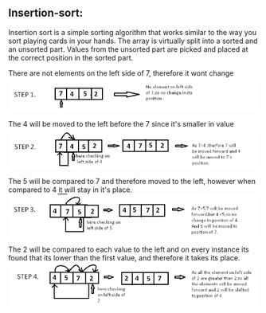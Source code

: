 ##  Insertion-sort:
 
Insertion sort is a simple sorting algorithm that works similar to the way you sort playing cards in your hands. The array is virtually split into a sorted and an unsorted part. Values from the unsorted part are picked and placed at the correct position in the sorted part.

There are not elements on the left side of 7, therefore it wont change
![1](1.png)

The 4 will be moved to the left before the 7 since it's smaller in value
![2](2.png)

The 5 will be compared to 7 and therefore moved to the left, however when compared to 4 it will stay in it's place.
![3](3.png)

The 2 will be compared to each value to the left and on every instance its found that its lower than the first value, and therefore it takes its place.
![4](4.png)

